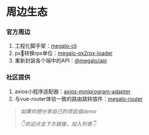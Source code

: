 # 周边生态

### 官方周边
1. 工程化脚手架：[megalo-cli](https://github.com/megalojs/megalo-cli)
2. px转换rpx单位：[megalo-px2rpx-loader](https://github.com/zwwill/megalo-yanxuan-demo)
3. 重新封装各个端中的API：[@megalo/api](https://github.com/megalojs/megalo-api)

### 社区提供
1. axios小程序适配器：[axios-miniprogram-adapter](https://github.com/bigmeow/axios-miniprogram-adapter)
2. 与vue-router体验一致的路由跳转插件：[megalo-router](https://github.com/NextBoy/megalo-router)

> *如果你想分享自己的项目或demo*
>
>*👇欢迎点击下方链接，加入列表👇*

